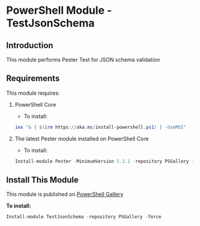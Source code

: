 # PowerShell Module - TestJsonSchema

## Introduction

This module performs Pester Test for JSON schema validation

## Requirements

This module requires:

1. PowerShell Core
    * To install:

    ``` PowerShell
    iex "& { $(irm https://aka.ms/install-powershell.ps1) } -UseMSI"
    ```

2. The latest Pester module installed on PowerShell Core
    * To install:

    ``` PowerShell
    Install-module Pester -MinimumVersion 5.3.1 -repository PSGallery -force -SkipPublisherCheck
    ```

## Install This Module

This module is published on [PowerShell Gallery](https://www.powershellgallery.com/packages/TestJsonSchema)

**To install:**

``` PowerShell
Install-module TestJsonSchema -repository PSGallery -force
```

